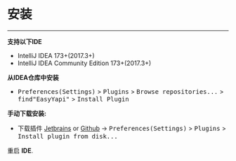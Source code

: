 # 安装

----

**支持以下IDE**

- IntelliJ IDEA 173+(2017.3+)
- IntelliJ IDEA Community Edition 173+(2017.3+)

**从IDEA仓库中安装**
- <kbd>Preferences(Settings)</kbd> > <kbd>Plugins</kbd> > <kbd>Browse repositories...</kbd> > <kbd>find"EasyYapi"</kbd> > <kbd>Install Plugin</kbd>

**手动下载安装:**
- 下载插件 [Jetbrains](https://plugins.jetbrains.com/plugin/12458-easyyapi) or [Github](https://github.com/tangcent/easy-yapi/releases) -> <kbd>Preferences(Settings)</kbd> > <kbd>Plugins</kbd> > <kbd>Install plugin from disk...</kbd>

重启 **IDE**.
